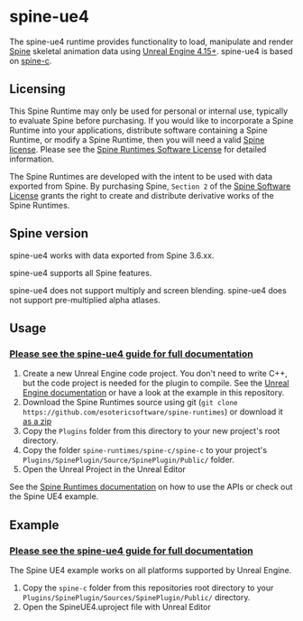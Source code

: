 # spine-ue4
The spine-ue4 runtime provides functionality to load, manipulate and render [Spine](http://esotericsoftware.com) skeletal animation data using [Unreal Engine 4.15+](https://www.unrealengine.com/). spine-ue4 is based on [spine-c](https://github.com/EsotericSoftware/spine-runtimes/tree/master/spine-c).

## Licensing

This Spine Runtime may only be used for personal or internal use, typically to evaluate Spine before purchasing. If you would like to incorporate a Spine Runtime into your applications, distribute software containing a Spine Runtime, or modify a Spine Runtime, then you will need a valid [Spine license](https://esotericsoftware.com/spine-purchase). Please see the [Spine Runtimes Software License](https://github.com/EsotericSoftware/spine-runtimes/blob/master/LICENSE) for detailed information.

The Spine Runtimes are developed with the intent to be used with data exported from Spine. By purchasing Spine, `Section 2` of the [Spine Software License](https://esotericsoftware.com/files/license.txt) grants the right to create and distribute derivative works of the Spine Runtimes.

## Spine version

spine-ue4 works with data exported from Spine 3.6.xx.

spine-ue4 supports all Spine features.

spine-ue4 does not support multiply and screen blending. spine-ue4 does not support pre-multiplied alpha atlases.

## Usage
### [Please see the spine-ue4 guide for full documentation](http://esotericsoftware.com/spine-ue4)

1. Create a new Unreal Engine code project. You don't need to write C++, but the code project is needed for the plugin to compile. See the [Unreal Engine documentation](https://docs.unrealengine.com/latest/INT/) or have a look at the example in this repository.
2. Download the Spine Runtimes source using git (`git clone https://github.com/esotericsoftware/spine-runtimes`) or download it [as a zip](https://github.com/EsotericSoftware/spine-runtimes/archive/3.6.zip)
3. Copy the `Plugins` folder from this directory to your new project's root directory.
4. Copy the folder `spine-runtimes/spine-c/spine-c` to your project's `Plugins/SpinePlugin/Source/SpinePlugin/Public/` folder.
5. Open the Unreal Project in the Unreal Editor

See the [Spine Runtimes documentation](http://esotericsoftware.com/spine-documentation#runtimesTitle) on how to use the APIs or check out the Spine UE4 example.

## Example
### [Please see the spine-ue4 guide for full documentation](http://esotericsoftware.com/spine-ue4)

The Spine UE4 example works on all platforms supported by Unreal Engine.

1. Copy the `spine-c` folder from this repositories root directory to your `Plugins/SpinePlugin/Sources/SpinePlugin/Public/` directory.
2. Open the SpineUE4.uproject file with Unreal Editor
